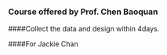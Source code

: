 ### Course offered by Prof. Chen Baoquan


####Collect the data and design within 4days.


####For Jackie Chan
